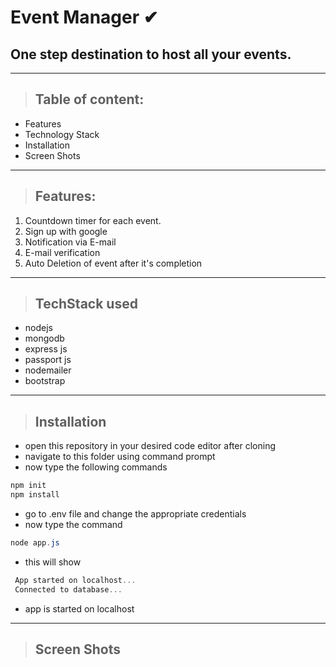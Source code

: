 # **Event Manager ✔**

## One step destination to host all your events.

---

> ## Table of content:

- Features
- Technology Stack
- Installation
- Screen Shots

---

> ## **Features:**

1. Countdown timer for each event.
2. Sign up with google
3. Notification via E-mail
4. E-mail verification
5. Auto Deletion of event after it's completion

---

> ## **TechStack used**

- nodejs
- mongodb
- express js
- passport js
- nodemailer
- bootstrap

---

> ## Installation

- open this repository in your desired code editor after cloning
- navigate to this folder using command prompt
- now type the following commands

```powershell
npm init
npm install
```

- go to .env file and change the appropriate credentials
- now type the command

```powershell
node app.js
```

- this will show

```powershell
 App started on localhost...
 Connected to database...
```
- app is started on localhost

---

>## Screen Shots

 
 

